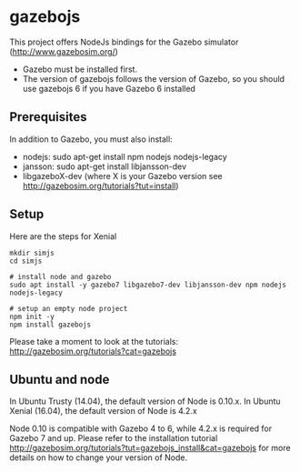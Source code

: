 # gazebojs

This project offers NodeJs bindings for the Gazebo simulator (http://www.gazebosim.org/)

* Gazebo must be installed first.
* The version of gazebojs follows the version of Gazebo, so you should use gazebojs 6 if you have Gazebo 6 installed


## Prerequisites

In addition to Gazebo, you must also install: 

* nodejs: sudo apt-get install npm nodejs nodejs-legacy
* jansson: sudo apt-get install libjansson-dev
* libgazeboX-dev (where X is your Gazebo version see http://gazebosim.org/tutorials?tut=install)


## Setup

Here are the steps for Xenial

``` 
mkdir simjs
cd simjs

# install node and gazebo
sudo apt install -y gazebo7 libgazebo7-dev libjansson-dev npm nodejs nodejs-legacy 

# setup an empty node project 
npm init -y
npm install gazebojs

```
Please take a moment to look at the tutorials: http://gazebosim.org/tutorials?cat=gazebojs

## Ubuntu and node

In Ubuntu Trusty (14.04), the default version of Node is 0.10.x.
In Ubuntu Xenial (16.04), the default version of Node is 4.2.x

Node 0.10 is compatible with Gazebo 4 to 6, while 4.2.x is required for Gazebo 7 and up. 
Please refer to the installation tutorial http://gazebosim.org/tutorials?tut=gazebojs_install&cat=gazebojs for more details
on how to change your version of Node.
